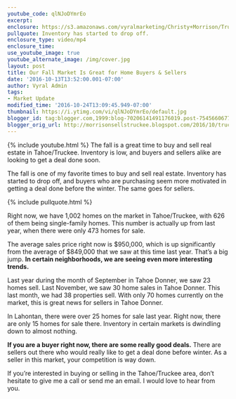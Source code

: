 ```yaml
---
youtube_code: qlNJoDYmrEo
excerpt:
enclosure: https://s3.amazonaws.com/vyralmarketing/Christy+Morrison/Truckee+Real+Estate+Agent+Planning+to+buy+or+sell+in+Tahoe+this+fall.mp4
pullquote: Inventory has started to drop off.
enclosure_type: video/mp4
enclosure_time:
use_youtube_image: true
youtube_alternate_image: /img/cover.jpg
layout: post
title: Our Fall Market Is Great for Home Buyers & Sellers
date: '2016-10-13T13:52:00.001-07:00'
author: Vyral Admin
tags:
- Market Update
modified_time: '2016-10-24T13:09:45.949-07:00'
thumbnail: https://i.ytimg.com/vi/qlNJoDYmrEo/default.jpg
blogger_id: tag:blogger.com,1999:blog-70206141491176019.post-7545660677866469331
blogger_orig_url: http://morrisonsellstruckee.blogspot.com/2016/10/truckee-real-estate-agent-planning-to.html
---
```

{% include youtube.html %}
The fall is a great time to buy and sell real estate in Tahoe/Truckee. Inventory is low, and buyers and sellers alike are looking to get a deal done soon.

The fall is one of my favorite times to buy and sell real estate. Inventory has started to drop off, and buyers who are purchasing seem more motivated in getting a deal done before the winter. The same goes for sellers.

{% include pullquote.html %}

Right now, we have 1,002 homes on the market in Tahoe/Truckee, with 626 of them being single-family homes. This number is actually up from last year, when there were only 473 homes for sale.

The average sales price right now is $950,000, which is up significantly from the average of $849,000 that we saw at this time last year. That’s a big jump. **In certain neighborhoods, we are seeing even more interesting trends.**

Last year during the month of September in Tahoe Donner, we saw 23 homes sell. Last November, we saw 30 home sales in Tahoe Donner. This last month, we had 38 properties sell. With only 70 homes currently on the market, this is great news for sellers in Tahoe Donner.

In Lahontan, there were over 25 homes for sale last year. Right now, there are only 15 homes for sale there. Inventory in certain markets is dwindling down to almost nothing.

**If you are a buyer right now, there are some really good deals.** There are sellers out there who would really like to get a deal done before winter. As a seller in this market, your competition is way down.

If you’re interested in buying or selling in the Tahoe/Truckee area, don’t hesitate to give me a call or send me an email. I would love to hear from you.
